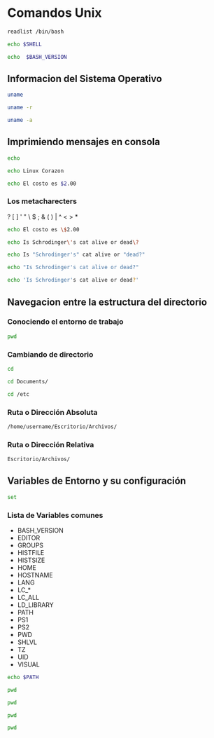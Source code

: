 # Comandos Unix


``` bash
readlist /bin/bash
```

``` bash
echo $SHELL
```

``` bash
echo  $BASH_VERSION
```
## Informacion del Sistema Operativo

``` bash
uname
```

``` bash
uname -r
```

``` bash
uname -a
```
## Imprimiendo mensajes en consola
``` bash
echo
```

``` bash
echo Linux Corazon
```

``` bash
echo El costo es $2.00
```
### Los metacharecters 
? [ ] ' " \ $ ; & ( ) | ^ < > *

``` bash
echo El costo es \$2.00
```

``` bash
echo Is Schrodinger\'s cat alive or dead\?
```

``` bash
echo Is "Schrodinger's" cat alive or "dead?"
```

``` bash
echo "Is Schrodinger's cat alive or dead?"
```

``` bash
echo 'Is Schrodinger's cat alive or dead?'
```
## Navegacion entre la estructura del directorio

### Conociendo el entorno de trabajo
``` bash
pwd
```

### Cambiando de directorio

``` bash
cd 
```

``` bash
cd Documents/
```

``` bash
cd /etc
```
### Ruta o Dirección Absoluta
``` bash
/home/username/Escritorio/Archivos/
```

### Ruta o Dirección Relativa
``` bash
Escritorio/Archivos/
```

## Variables de Entorno y su configuración

``` bash
set
```
### Lista de Variables comunes
 * BASH_VERSION
 * EDITOR
 * GROUPS
 * HISTFILE
 * HISTSIZE
 * HOME
 * HOSTNAME
 * LANG
 * LC_*
 * LC_ALL
 * LD_LIBRARY
 * PATH
 * PS1
 * PS2
 * PWD
 * SHLVL
 * TZ
 * UID
 * VISUAL
 
``` bash
echo $PATH
```

``` bash
pwd
```

``` bash
pwd
```

``` bash
pwd
```

``` bash
pwd
```
